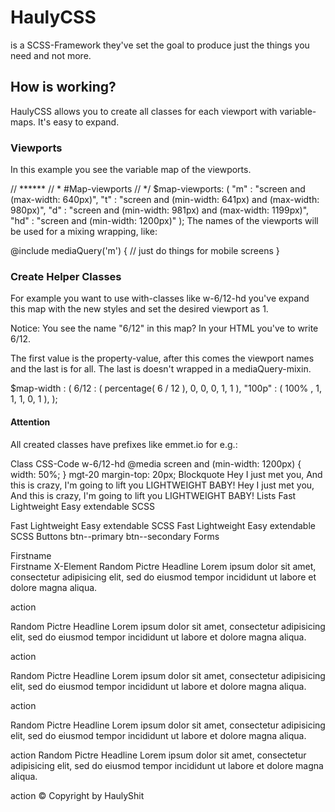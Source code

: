 # HaulyCSS
is a SCSS-Framework they've set the goal to produce just the things you need and not more.

## How is working?
HaulyCSS allows you to create all classes for each viewport with variable-maps. It's easy to expand.

### Viewports
In this example you see the variable map of the viewports.

// ****** 
// * #Map-viewports
// */
$map-viewports: (
	"m"  : "screen and (max-width: 640px)",
	"t"  : "screen and (min-width: 641px) and (max-width: 980px)",
	"d"  : "screen and (min-width: 981px) and (max-width: 1199px)",
	"hd" : "screen and (min-width: 1200px)"
);
The names of the viewports will be used for a mixing wrapping, like:

@include mediaQuery('m') {
	// just do things for mobile screens
}
### Create Helper Classes
For example you want to use with-classes like w-6/12-hd you've expand this map with the new styles and set the desired viewport as 1.

Notice: You see the name "6\/12" in this map? In your HTML you've to write 6/12.

The first value is the property-value, after this comes the viewport names and the last is for all. The last is doesn't wrapped in a mediaQuery-mixin.

$map-width : (
    6\/12  : ( percentage( 6 / 12 ), 0, 0, 0, 1, 1 ),
    "100p" : ( 100%                , 1, 1, 1, 0, 1 ),
);
#### Attention
All created classes have prefixes like emmet.io for e.g.:

Class	CSS-Code
w-6\/12-hd	@media screen and (min-width: 1200px) { width: 50%; }
mgt-20	margin-top: 20px;
Blockquote
Hey I just met you, And this is crazy, I'm going to lift you 
LIGHTWEIGHT BABY!
Hey I just met you, And this is crazy, I'm going to lift you 
LIGHTWEIGHT BABY!
Lists
Fast
Lightweight
Easy extendable
SCSS
 
Fast
Lightweight
Easy extendable
SCSS
 Fast  Lightweight  Easy extendable  SCSS
Buttons
btn--primary btn--secondary
Forms

Firstname  
Firstname
X-Element
Random Pictre
Headline
Lorem ipsum dolor sit amet, consectetur adipisicing elit, sed do eiusmod tempor incididunt ut labore et dolore magna aliqua.

action
 
Random Pictre
Headline
Lorem ipsum dolor sit amet, consectetur adipisicing elit, sed do eiusmod tempor incididunt ut labore et dolore magna aliqua.

action
 
Random Pictre
Headline
Lorem ipsum dolor sit amet, consectetur adipisicing elit, sed do eiusmod tempor incididunt ut labore et dolore magna aliqua.

action
 
Random Pictre
Headline
Lorem ipsum dolor sit amet, consectetur adipisicing elit, sed do eiusmod tempor incididunt ut labore et dolore magna aliqua.

action
 Random Pictre
Headline
Lorem ipsum dolor sit amet, consectetur adipisicing elit, sed do eiusmod tempor incididunt ut labore et dolore magna aliqua.

action
© Copyright by HaulyShit
